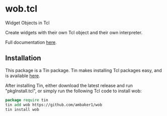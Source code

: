 # wob.tcl
 Widget Objects in Tcl
 
 Create widgets with their own Tcl object and their own interpreter.

Full documentation [here](doc/wob.pdf).
 
## Installation
This package is a Tin package. Tin makes installing Tcl packages easy, and is available [here](https://github.com/ambaker1/Tin).

After installing Tin, either download the latest release and run "pkgInstall.tcl", or simply run the following Tcl code to install wob:
```tcl
package require tin
tin add wob https://github.com/ambaker1/wob
tin install wob
```
